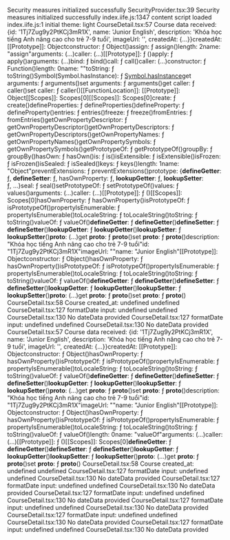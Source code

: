 Security measures initialized successfully
SecurityProvider.tsx:39 Security measures initialized successfully
index.iife.js:1347 content script loaded
index.iife.js:1 initial theme: light
CourseDetail.tsx:57 Course data received: {id: '1Tj7Zug9y2PtKCj3mR1X', name: 'Junior English', description: 'Khóa học tiếng Anh nâng cao cho trẻ 7-9 tuổi', imageUrl: '', createdAt: {…}}createdAt: [[Prototype]]: Objectconstructor: ƒ Object()assign: ƒ assign()length: 2name: "assign"arguments: (...)caller: (...)[[Prototype]]: ƒ ()apply: ƒ apply()arguments: (...)bind: ƒ bind()call: ƒ call()caller: (...)constructor: ƒ Function()length: 0name: ""toString: ƒ toString()Symbol(Symbol.hasInstance): ƒ [Symbol.hasInstance]()get arguments: ƒ arguments()set arguments: ƒ arguments()get caller: ƒ caller()set caller: ƒ caller()[[FunctionLocation]]: [[Prototype]]: Object[[Scopes]]: Scopes[0][[Scopes]]: Scopes[0]create: ƒ create()defineProperties: ƒ defineProperties()defineProperty: ƒ defineProperty()entries: ƒ entries()freeze: ƒ freeze()fromEntries: ƒ fromEntries()getOwnPropertyDescriptor: ƒ getOwnPropertyDescriptor()getOwnPropertyDescriptors: ƒ getOwnPropertyDescriptors()getOwnPropertyNames: ƒ getOwnPropertyNames()getOwnPropertySymbols: ƒ getOwnPropertySymbols()getPrototypeOf: ƒ getPrototypeOf()groupBy: ƒ groupBy()hasOwn: ƒ hasOwn()is: ƒ is()isExtensible: ƒ isExtensible()isFrozen: ƒ isFrozen()isSealed: ƒ isSealed()keys: ƒ keys()length: 1name: "Object"preventExtensions: ƒ preventExtensions()prototype: {__defineGetter__: ƒ, __defineSetter__: ƒ, hasOwnProperty: ƒ, __lookupGetter__: ƒ, __lookupSetter__: ƒ, …}seal: ƒ seal()setPrototypeOf: ƒ setPrototypeOf()values: ƒ values()arguments: (...)caller: (...)[[Prototype]]: ƒ ()[[Scopes]]: Scopes[0]hasOwnProperty: ƒ hasOwnProperty()isPrototypeOf: ƒ isPrototypeOf()propertyIsEnumerable: ƒ propertyIsEnumerable()toLocaleString: ƒ toLocaleString()toString: ƒ toString()valueOf: ƒ valueOf()__defineGetter__: ƒ __defineGetter__()__defineSetter__: ƒ __defineSetter__()__lookupGetter__: ƒ __lookupGetter__()__lookupSetter__: ƒ __lookupSetter__()__proto__: (...)get __proto__: ƒ __proto__()set __proto__: ƒ __proto__()description: "Khóa học tiếng Anh nâng cao cho trẻ 7-9 tuổi"id: "1Tj7Zug9y2PtKCj3mR1X"imageUrl: ""name: "Junior English"[[Prototype]]: Objectconstructor: ƒ Object()hasOwnProperty: ƒ hasOwnProperty()isPrototypeOf: ƒ isPrototypeOf()propertyIsEnumerable: ƒ propertyIsEnumerable()toLocaleString: ƒ toLocaleString()toString: ƒ toString()valueOf: ƒ valueOf()__defineGetter__: ƒ __defineGetter__()__defineSetter__: ƒ __defineSetter__()__lookupGetter__: ƒ __lookupGetter__()__lookupSetter__: ƒ __lookupSetter__()__proto__: (...)get __proto__: ƒ __proto__()set __proto__: ƒ __proto__()
CourseDetail.tsx:58 Course created_at: undefined undefined
CourseDetail.tsx:127 formatDate input: undefined undefined
CourseDetail.tsx:130 No dateData provided
CourseDetail.tsx:127 formatDate input: undefined undefined
CourseDetail.tsx:130 No dateData provided
CourseDetail.tsx:57 Course data received: {id: '1Tj7Zug9y2PtKCj3mR1X', name: 'Junior English', description: 'Khóa học tiếng Anh nâng cao cho trẻ 7-9 tuổi', imageUrl: '', createdAt: {…}}createdAt: [[Prototype]]: Objectconstructor: ƒ Object()hasOwnProperty: ƒ hasOwnProperty()isPrototypeOf: ƒ isPrototypeOf()propertyIsEnumerable: ƒ propertyIsEnumerable()toLocaleString: ƒ toLocaleString()toString: ƒ toString()valueOf: ƒ valueOf()__defineGetter__: ƒ __defineGetter__()__defineSetter__: ƒ __defineSetter__()__lookupGetter__: ƒ __lookupGetter__()__lookupSetter__: ƒ __lookupSetter__()__proto__: (...)get __proto__: ƒ __proto__()set __proto__: ƒ __proto__()description: "Khóa học tiếng Anh nâng cao cho trẻ 7-9 tuổi"id: "1Tj7Zug9y2PtKCj3mR1X"imageUrl: ""name: "Junior English"[[Prototype]]: Objectconstructor: ƒ Object()hasOwnProperty: ƒ hasOwnProperty()isPrototypeOf: ƒ isPrototypeOf()propertyIsEnumerable: ƒ propertyIsEnumerable()toLocaleString: ƒ toLocaleString()toString: ƒ toString()valueOf: ƒ valueOf()length: 0name: "valueOf"arguments: (...)caller: (...)[[Prototype]]: ƒ ()[[Scopes]]: Scopes[0]__defineGetter__: ƒ __defineGetter__()__defineSetter__: ƒ __defineSetter__()__lookupGetter__: ƒ __lookupGetter__()__lookupSetter__: ƒ __lookupSetter__()__proto__: (...)get __proto__: ƒ __proto__()set __proto__: ƒ __proto__()
CourseDetail.tsx:58 Course created_at: undefined undefined
CourseDetail.tsx:127 formatDate input: undefined undefined
CourseDetail.tsx:130 No dateData provided
CourseDetail.tsx:127 formatDate input: undefined undefined
CourseDetail.tsx:130 No dateData provided
CourseDetail.tsx:127 formatDate input: undefined undefined
CourseDetail.tsx:130 No dateData provided
CourseDetail.tsx:127 formatDate input: undefined undefined
CourseDetail.tsx:130 No dateData provided
CourseDetail.tsx:127 formatDate input: undefined undefined
CourseDetail.tsx:130 No dateData provided
CourseDetail.tsx:127 formatDate input: undefined undefined
CourseDetail.tsx:130 No dateData provided